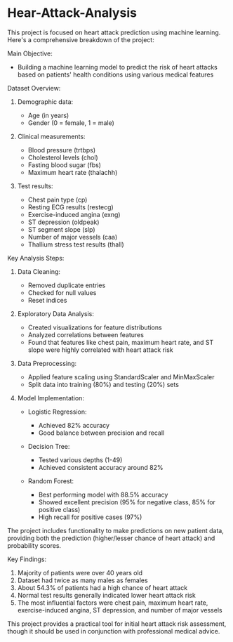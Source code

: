 # Hear-Attack-Analysis

This project is focused on heart attack prediction using machine learning. Here's a comprehensive breakdown of the project:

Main Objective:
- Building a machine learning model to predict the risk of heart attacks based on patients' health conditions using various medical features

Dataset Overview:


1. Demographic data:
   - Age (in years)
   - Gender (0 = female, 1 = male)

2. Clinical measurements:
   - Blood pressure (trtbps)
   - Cholesterol levels (chol)
   - Fasting blood sugar (fbs)
   - Maximum heart rate (thalachh)

3. Test results:
   - Chest pain type (cp)
   - Resting ECG results (restecg)
   - Exercise-induced angina (exng)
   - ST depression (oldpeak)
   - ST segment slope (slp)
   - Number of major vessels (caa)
   - Thallium stress test results (thall)

Key Analysis Steps:
1. Data Cleaning:
   - Removed duplicate entries
   - Checked for null values
   - Reset indices

2. Exploratory Data Analysis:
   - Created visualizations for feature distributions
   - Analyzed correlations between features
   - Found that features like chest pain, maximum heart rate, and ST slope were highly correlated with heart attack risk

3. Data Preprocessing:
   - Applied feature scaling using StandardScaler and MinMaxScaler
   - Split data into training (80%) and testing (20%) sets

4. Model Implementation:
   - Logistic Regression:
     * Achieved 82% accuracy
     * Good balance between precision and recall

   - Decision Tree:
     * Tested various depths (1-49)
     * Achieved consistent accuracy around 82%

   - Random Forest:
     * Best performing model with 88.5% accuracy
     * Showed excellent precision (95% for negative class, 85% for positive class)
     * High recall for positive cases (97%)

The project includes functionality to make predictions on new patient data, providing both the prediction (higher/lesser chance of heart attack) and probability scores.

Key Findings:
1. Majority of patients were over 40 years old
2. Dataset had twice as many males as females
3. About 54.3% of patients had a high chance of heart attack
4. Normal test results generally indicated lower heart attack risk
5. The most influential factors were chest pain, maximum heart rate, exercise-induced angina, ST depression, and number of major vessels

This project provides a practical tool for initial heart attack risk assessment, though it should be used in conjunction with professional medical advice.
